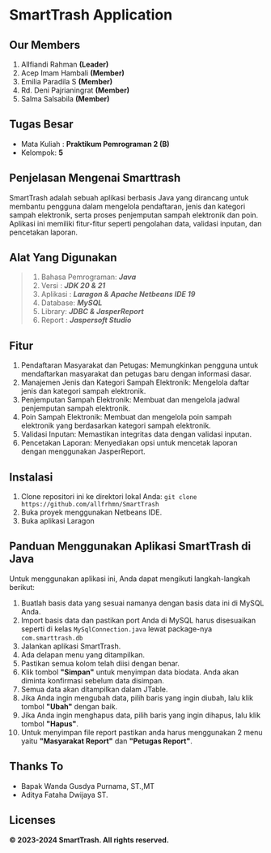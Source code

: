 # SmartTrash Application

## Our Members
 1. Allfiandi Rahman **(Leader)**
 2. Acep Imam Hambali **(Member)**
 3. Emilia Paradila S **(Member)**
 4. Rd. Deni Pajrianingrat **(Member)**
 5. Salma Salsabila **(Member)**

## Tugas Besar 
- Mata Kuliah : **Praktikum Pemrograman 2 (B)**
- Kelompok: **5**

## Penjelasan Mengenai Smarttrash

SmartTrash adalah sebuah aplikasi berbasis Java yang dirancang untuk membantu pengguna dalam mengelola pendaftaran, jenis dan kategori sampah elektronik, serta proses penjemputan sampah elektronik dan poin. Aplikasi ini memiliki fitur-fitur seperti pengolahan data, validasi inputan, dan pencetakan laporan.

## Alat Yang Digunakan

> 1. Bahasa Pemrograman: _**Java**_
> 2. Versi : _**JDK 20 & 21**_
> 3. Aplikasi : _**Laragon & Apache Netbeans IDE 19**_
> 4. Database: _**MySQL**_
> 5. Library: _**JDBC & JasperReport**_
> 6. Report : _**Jaspersoft Studio**_

## Fitur
1. Pendaftaran Masyarakat dan Petugas: Memungkinkan pengguna untuk mendaftarkan masyarakat dan petugas baru dengan informasi dasar.
2. Manajemen Jenis dan Kategori Sampah Elektronik: Mengelola daftar jenis dan kategori sampah elektronik.
3. Penjemputan Sampah Elektronik: Membuat dan mengelola jadwal penjemputan sampah elektronik.
4. Poin Sampah Elektronik: Membuat dan mengelola poin sampah elektronik yang berdasarkan kategori sampah elektronik.
5. Validasi Inputan: Memastikan integritas data dengan validasi inputan.
6. Pencetakan Laporan: Menyediakan opsi untuk mencetak laporan dengan menggunakan JasperReport.

## Instalasi
1. Clone repositori ini ke direktori lokal Anda:
```git clone https://github.com/allfrhmn/SmartTrash```
2. Buka proyek menggunakan Netbeans IDE.
3. Buka aplikasi Laragon

## Panduan Menggunakan Aplikasi SmartTrash di Java 

Untuk menggunakan aplikasi ini, Anda dapat mengikuti langkah-langkah berikut:

1. Buatlah basis data yang sesuai namanya dengan basis data ini di MySQL Anda.
2. Import basis data dan pastikan port Anda di MySQL harus disesuaikan seperti di kelas ```MySqlConnection.java``` lewat package-nya ```com.smarttrash.db```
3. Jalankan aplikasi SmartTrash.
4. Ada delapan menu yang ditampilkan.
5. Pastikan semua kolom telah diisi dengan benar.
6. Klik tombol **"Simpan"** untuk menyimpan data biodata. Anda akan diminta konfirmasi sebelum data disimpan.
7. Semua data akan ditampilkan dalam JTable.
8. Jika Anda ingin mengubah data, pilih baris yang ingin diubah, lalu klik tombol **"Ubah"** dengan baik.
9. Jika Anda ingin menghapus data, pilih baris yang ingin dihapus, lalu klik tombol **"Hapus"**.
10. Untuk menyimpan file report pastikan anda harus menggunakan 2 menu yaitu **"Masyarakat Report"** dan **"Petugas Report"**.

## Thanks To
- Bapak Wanda Gusdya Purnama, ST.,MT
- Aditya Fataha Dwijaya ST.

## Licenses
**&copy; 2023-2024 SmartTrash. All rights reserved.**
